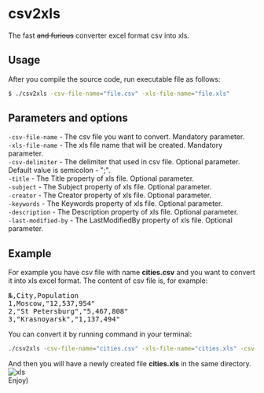 # csv2xls
The fast <strike>and furious</strike> converter excel format csv into xls.

## Usage
After you compile the source code, run executable file as follows:
```bash
$ ./csv2xls -csv-file-name="file.csv" -xls-file-name="file.xls"
```

## Parameters and options
<code>-csv-file-name</code> - The csv file you want to convert. Mandatory parameter.<br>
<code>-xls-file-name</code> - The xls file name that will be created. Mandatory parameter.<br>
<code>-csv-delimiter</code> - The delimiter that used in csv file. Optional parameter. Default value is semicolon - ";".<br>
<code>-title</code> - The Title property of xls file. Optional parameter.<br>
<code>-subject</code> - The Subject property of xls file. Optional parameter.<br>
<code>-creator</code> - The Creator property of xls file. Optional parameter.<br>
<code>-keywords</code> - The Keywords property of xls file. Optional parameter.<br>
<code>-description</code> - The Description property of xls file. Optional parameter.<br>
<code>-last-modified-by</code> - The LastModifiedBy property of xls file. Optional parameter.

## Example
For example you have csv file with name <b>cities.csv</b> and you want to convert it into xls excel format. The content of csv file is, for example:
<pre>
№,City,Population
1,Moscow,"12,537,954"
2,"St Petersburg","5,467,808"
3,"Krasnoyarsk","1,137,494"
</pre>

You can convert it by running command in your terminal:
```bash
./csv2xls -csv-file-name="cities.csv" -xls-file-name="cities.xls" -csv-delimiter=","
```

And then you will have a newly created file <b>cities.xls</b> in the same directory.<br>
![xls](https://user-images.githubusercontent.com/17692545/75096799-20252180-55b4-11ea-8ffc-6986086f5163.png)
<br>
Enjoy)
